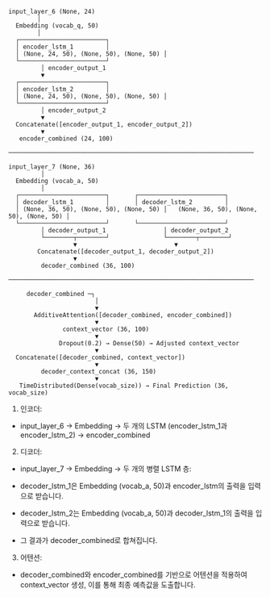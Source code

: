 ```
input_layer_6 (None, 24)
        │
  Embedding (vocab_q, 50)
        │
  ┌────────────────────────┐
  │ encoder_lstm_1         │
  │ (None, 24, 50), (None, 50), (None, 50) │
  └────────────────────────┘
         │ encoder_output_1
         ▼
  ┌────────────────────────┐
  │ encoder_lstm_2         │
  │ (None, 24, 50), (None, 50), (None, 50) │
  └────────────────────────┘
         │ encoder_output_2
         ▼
  Concatenate([encoder_output_1, encoder_output_2]) 
         ▼
   encoder_combined (24, 100)

────────────────────────────────────────────────────────────────────

input_layer_7 (None, 36)
         │
  Embedding (vocab_a, 50)
         │
  ┌────────────────────────┐       ┌────────────────────────┐
  │ decoder_lstm_1         │       │ decoder_lstm_2         │
  │ (None, 36, 50), (None, 50), (None, 50) │   (None, 36, 50), (None, 50), (None, 50) │
  └────────────────────────┘       └────────────────────────┘
         │ decoder_output_1                │ decoder_output_2
         └────────┬────────┘               └────────┬────────┘
                  ▼                           ▼
        Concatenate([decoder_output_1, decoder_output_2]) 
                  ▼
         decoder_combined (36, 100)

────────────────────────────────────────────────────────────────────

     decoder_combined ─┐
                        │
                        ▼
       AdditiveAttention([decoder_combined, encoder_combined]) 
                        ▼
               context_vector (36, 100)
                        ▼
              Dropout(0.2) → Dense(50) → Adjusted context_vector
                        ▼
  Concatenate([decoder_combined, context_vector]) 
                        ▼
         decoder_context_concat (36, 150) 
                        ▼
   TimeDistributed(Dense(vocab_size)) → Final Prediction (36, vocab_size)
```
1. 인코더:

 - input_layer_6 → Embedding → 두 개의 LSTM (encoder_lstm_1과 encoder_lstm_2) → encoder_combined

2. 디코더:

 - input_layer_7 → Embedding → 두 개의 병렬 LSTM 층:

  - decoder_lstm_1은 Embedding (vocab_a, 50)과 encoder_lstm의 출력을 입력으로 받습니다.

  - decoder_lstm_2는 Embedding (vocab_a, 50)과 decoder_lstm_1의 출력을 입력으로 받습니다.

 - 그 결과가 decoder_combined로 합쳐집니다.

3. 어텐션:

 - decoder_combined와 encoder_combined를 기반으로 어텐션을 적용하여 context_vector 생성, 이를 통해 최종 예측값을 도출합니다.
